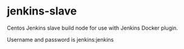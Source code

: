 # jenkins-slave
Centos Jenkins slave build node for use with Jenkins Docker plugin.

Username and password is jenkins:jenkins
